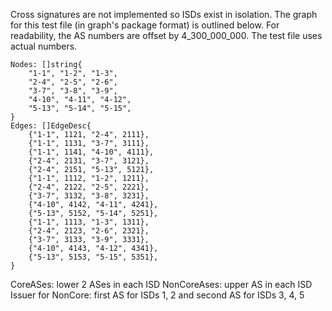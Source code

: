 Cross signatures are not implemented so ISDs exist in isolation. The
graph for this test file (in graph's package format) is outlined below. For
readability, the AS numbers are offset by 4_300_000_000. The test file uses
actual numbers.

```
Nodes: []string{
    "1-1", "1-2", "1-3",
    "2-4", "2-5", "2-6",
    "3-7", "3-8", "3-9", 
    "4-10", "4-11", "4-12", 
    "5-13", "5-14", "5-15", 
}
Edges: []EdgeDesc{
    {"1-1", 1121, "2-4", 2111},
    {"1-1", 1131, "3-7", 3111},
    {"1-1", 1141, "4-10", 4111},
    {"2-4", 2131, "3-7", 3121},
    {"2-4", 2151, "5-13", 5121},
    {"1-1", 1112, "1-2", 1211},
    {"2-4", 2122, "2-5", 2221},
    {"3-7", 3132, "3-8", 3231},
    {"4-10", 4142, "4-11", 4241},
    {"5-13", 5152, "5-14", 5251},
    {"1-1", 1113, "1-3", 1311},
    {"2-4", 2123, "2-6", 2321},
    {"3-7", 3133, "3-9", 3331},
    {"4-10", 4143, "4-12", 4341},
    {"5-13", 5153, "5-15", 5351},
}
```

CoreASes: lower 2 ASes in each ISD
NonCoreAses: upper AS in each ISD
Issuer for NonCore: first AS for ISDs 1, 2 and second AS for ISDs 3, 4, 5
